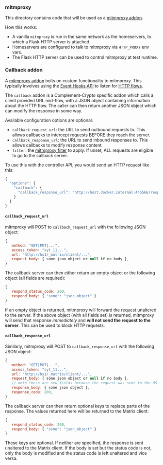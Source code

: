 ### mitmproxy

This directory contains code that will be used as a [mitmproxy addon](https://docs.mitmproxy.org/stable/addons-overview/).

How this works:
 - A vanilla `mitmproxy` is run in the same network as the homeservers, to which a Flask HTTP server is attached.
 - Homeservers are configured to talk to mitmproxy via `HTTP_PROXY` env vars.
 - The Flask HTTP server can be used to control mitmproxy at test runtime.

### Callback addon

A [mitmproxy addon](https://docs.mitmproxy.org/stable/addons-examples/) bolts on custom
functionality to mitmproxy. This typically involves using the
[Event Hooks API](https://docs.mitmproxy.org/stable/api/events.html) to listen for
[HTTP flows](https://docs.mitmproxy.org/stable/api/mitmproxy/http.html#HTTPFlow).

The `callback` addon is a Complement-Crypto specific addon which calls a client provided URL
mid-flow, with a JSON object containing information about the HTTP flow. The caller can then
return another JSON object which can modify the response in some way.

Available configuration options are optional:
 - `callback_request_url`: the URL to send outbound requests to. This allows callbacks to intercept
   requests BEFORE they reach the server.
 - `callback_response_url`: the URL to send inbound responses to. This allows callbacks to modify
   response content.
 - `filter`: the [mitmproxy filter](https://docs.mitmproxy.org/stable/concepts-filters/) to apply. If unset, ALL requests are eligible to go to the callback
   server.

To use this with the controller API, you would send an HTTP request like this:
```js
{
  "options": {
    "callback": {
      "callback_response_url": "http://host.docker.internal:445566/response"
    }
  }
}
```

#### `callback_request_url`

mitmproxy will POST to `callback_request_url` with the following JSON object:
```js
{
   method: "GET|PUT|...",
   access_token: "syt_11...",
   url: "http://hs1/_matrix/client/...",
   request_body: { some json object or null if no body },
}
```
The callback server can then either return an empty object or the following object (all fields are required):
```js
{
   respond_status_code: 200,
   respond_body: { "some": "json_object" }
}
```
If an empty object is returned, mitmproxy will forward the request unaltered to the server. If the above object (with all fields set) is returned, mitmproxy will send that response _immediately_ and **will not send the request to the server**. This can be used to block HTTP requests.


#### `callback_response_url`
Similarly, mitmproxy will POST to `callback_response_url` with the following JSON object:
```js
{
   method: "GET|PUT|...",
   access_token: "syt_11...",
   url: "http://hs1/_matrix/client/...",
   request_body: { some json object or null if no body },
   // note these are new fields because the request was sent to the HS and a response returned from it
   response_body: { some json object },
   response_code: 200,
}
```
The callback server can then return optional keys to replace parts of the response.
The values returned here will be returned to the Matrix client:
```js
{
   respond_status_code: 200,
   respond_body: { "some": "json_object" }
}
```
These keys are optional. If neither are specified, the response is sent unaltered to
the Matrix client. If the body is set but the status code is not, only the body is
modified and the status code is left unaltered and vice versa.